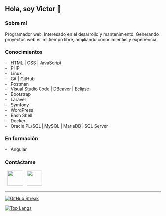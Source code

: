 <h2> Hola, soy Víctor 👋 </h2>

<h3> Sobre mí </h3>
<p>Programador web. Interesado en el desarrollo y mantenimiento. Generando proyectos web en mi tiempo libre, ampliando conocimientos y experiencia. </p>

<h3> Conocimientos </h3>
- &nbsp; HTML | CSS | JavaScript <br>
- &nbsp; PHP <br>
- &nbsp; Linux <br>
- &nbsp; Git | GitHub <br>
- &nbsp; Postman <br>
- &nbsp; Visual Studio Code | DBeaver | Eclipse <br>
- &nbsp; Bootstrap <br>
- &nbsp; Laravel <br>
- &nbsp; Symfony <br>
- &nbsp; WordPress <br>
- &nbsp; Bash Shell <br>
- &nbsp; Docker <br>
- &nbsp; Oracle PL/SQL | MySQL | MariaDB | SQL Server <br>

<h3> En formación </h3>
- &nbsp; Angular <br>

<h3> Contáctame </h3>
<p align="left">
&nbsp; <a href="https://es.linkedin.com/in/garcia-victor" target="_blank" rel="noopener noreferrer"><img src="https://img.icons8.com/plasticine/100/000000/linkedin.png" width="50" /></a>
&nbsp; <a href="https://github.com/Victor-369" target="_blank" rel="noopener noreferrer"><img src="https://img.icons8.com/plasticine/100/000000/github.png" width="50" /></a>
</p>

<hr>

[![GitHub Streak](https://github-readme-streak-stats.herokuapp.com?user=Victor-369&theme=transparent&locale=es&date_format=j%20M%5B%20Y%5D&card_width=473)](https://git.io/streak-stats)

[![Top Langs](https://github-readme-stats.vercel.app/api/top-langs/?username=Victor-369&layout=compact)](https://github.com/Victor-369/github-readme-stats)
